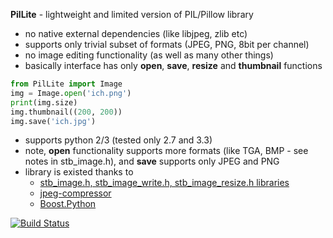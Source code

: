 **PilLite** - lightweight and limited version of PIL/Pillow library

* no native external dependencies (like libjpeg, zlib etc)
* supports only trivial subset of formats (JPEG, PNG, 8bit per channel)
* no image editing functionality (as well as many other things)
* basically interface has only **open**, **save**, **resize** and **thumbnail** functions


```python
from PilLite import Image
img = Image.open('ich.png')
print(img.size)
img.thumbnail((200, 200))
img.save('ich.jpg')
```


* supports python 2/3 (tested only 2.7 and 3.3)
* note, **open** functionality supports more formats (like TGA, BMP - see notes in stb_image.h), and **save** supports only JPEG and PNG
* library is existed thanks to
  * [stb_image.h, stb_image_write.h, stb_image_resize.h libraries](https://github.com/nothings/stb)
  * [jpeg-compressor](https://code.google.com/p/jpeg-compressor)
  * [Boost.Python]( http://www.boost.org/doc/libs/1_57_0/libs/python/doc/)

[![Build Status](https://travis-ci.org/alexa-infra/pil-lite.svg)](https://travis-ci.org/alexa-infra/pil-lite)
